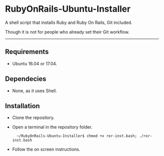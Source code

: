 # RubyOnRails-Ubuntu-Installer

A shell script that installs Ruby and Ruby On Rails, Git included.

Though it is not for people who already set their Git workflow.

----------

Requirements
-----------
* Ubuntu 16.04 or 17.04.

Dependecies
-----------
* None, as it uses Shell.

Installation
-----------
* Clone the repository.
* Open a terminal in the repository folder.

        ~/RubyOnRails-Ubuntu-Installer$ chmod +x ror-inst.bash; ./ror-inst.bash
* Follow the on screen instructions.
